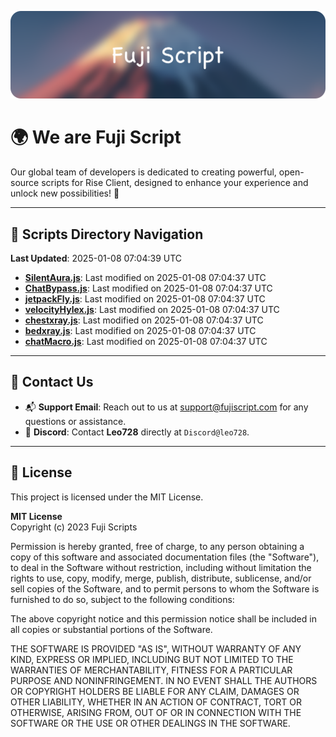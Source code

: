 ![Banner](.github/b.webp)

# 🌍 **We are Fuji Script**

Our global team of developers is dedicated to creating powerful, open-source scripts for Rise Client, designed to enhance your experience and unlock new possibilities! 🌟

---
<!-- SCRIPTS_NAVIGATION_START -->
## 📂 **Scripts Directory Navigation**

**Last Updated**: 2025-01-08 07:04:39 UTC

- **[SilentAura.js](scripts/SilentAura.js)**: Last modified on 2025-01-08 07:04:37 UTC
- **[ChatBypass.js](scripts/ChatBypass.js)**: Last modified on 2025-01-08 07:04:37 UTC
- **[jetpackFly.js](scripts/jetpackFly.js)**: Last modified on 2025-01-08 07:04:37 UTC
- **[velocityHylex.js](scripts/velocityHylex.js)**: Last modified on 2025-01-08 07:04:37 UTC
- **[chestxray.js](scripts/chestxray.js)**: Last modified on 2025-01-08 07:04:37 UTC
- **[bedxray.js](scripts/bedxray.js)**: Last modified on 2025-01-08 07:04:37 UTC
- **[chatMacro.js](scripts/chatMacro.js)**: Last modified on 2025-01-08 07:04:37 UTC

<!-- SCRIPTS_NAVIGATION_END -->

---

## 💬 **Contact Us**  
- 📬 **Support Email**: Reach out to us at [support@fujiscript.com](mailto:support@fujiscript.com) for any questions or assistance.  
- 💬 **Discord**: Contact **Leo728** directly at `Discord@leo728`.

---

## 📜 **License**

This project is licensed under the MIT License.  

**MIT License**  
Copyright (c) 2023 Fuji Scripts  

Permission is hereby granted, free of charge, to any person obtaining a copy of this software and associated documentation files (the "Software"), to deal in the Software without restriction, including without limitation the rights to use, copy, modify, merge, publish, distribute, sublicense, and/or sell copies of the Software, and to permit persons to whom the Software is furnished to do so, subject to the following conditions:  

The above copyright notice and this permission notice shall be included in all copies or substantial portions of the Software.  

THE SOFTWARE IS PROVIDED "AS IS", WITHOUT WARRANTY OF ANY KIND, EXPRESS OR IMPLIED, INCLUDING BUT NOT LIMITED TO THE WARRANTIES OF MERCHANTABILITY, FITNESS FOR A PARTICULAR PURPOSE AND NONINFRINGEMENT. IN NO EVENT SHALL THE AUTHORS OR COPYRIGHT HOLDERS BE LIABLE FOR ANY CLAIM, DAMAGES OR OTHER LIABILITY, WHETHER IN AN ACTION OF CONTRACT, TORT OR OTHERWISE, ARISING FROM, OUT OF OR IN CONNECTION WITH THE SOFTWARE OR THE USE OR OTHER DEALINGS IN THE SOFTWARE.  
